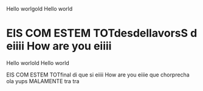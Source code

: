 Hello worlgold
Hello world

EIS COM ESTEM TOTdesdellavorsS
 d eiiii
How are you eiiii
=======
Hello worlold
Hello world

EIS COM ESTEM TOTfinal di que si
eiiii
How are you eiiie que chorprecha
ola
yups
MALAMENTE
tra tra
